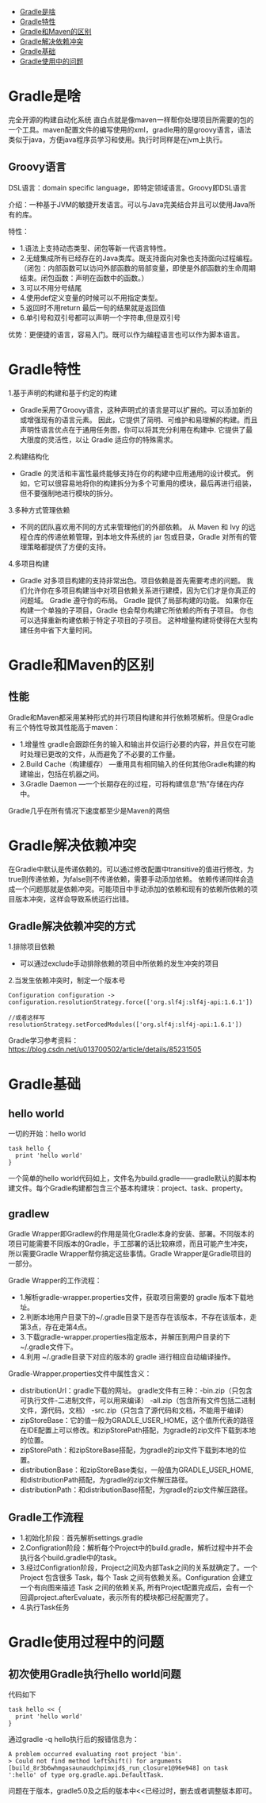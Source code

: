 - [Gradle是啥](#gradle是啥)
- [Gradle特性](#gradle特性)
- [Gradle和Maven的区别](#gradle和maven的区别)
- [Gradle解决依赖冲突](#gradle解决依赖冲突)
- [Gradle基础](#gradle基础)
- [Gradle使用中的问题](#gradle使用过程中的问题)






# Gradle是啥
完全开源的构建自动化系统 直白点就是像maven一样帮你处理项目所需要的包的一个工具。maven配置文件的编写使用的xml，gradle用的是groovy语言，语法类似于java，方便java程序员学习和使用。执行时同样是在jvm上执行。

## Groovy语言
DSL语言：domain specific language，即特定领域语言。Groovy即DSL语言

介绍：一种基于JVM的敏捷开发语言。可以与Java完美结合并且可以使用Java所有的库。

特性：
* 1.语法上支持动态类型、闭包等新一代语言特性。
* 2.无缝集成所有已经存在的Java类库。既支持面向对象也支持面向过程编程。（闭包：内部函数可以访问外部函数的局部变量，即使是外部函数的生命周期结束。闭包函数：声明在函数中的函数。）
* 3.可以不用分号结尾
* 4.使用def定义变量的时候可以不用指定类型。
* 5.返回时不用return 最后一句的结果就是返回值
* 6.单引号和双引号都可以声明一个字符串,但是双引号

优势：更便捷的语言，容易入门。既可以作为编程语言也可以作为脚本语言。




# Gradle特性
1.基于声明的构建和基于约定的构建
* Gradle采用了Groovy语言，这种声明式的语言是可以扩展的。可以添加新的或增强现有的语言元素。 因此，它提供了简明、可维护和易理解的构建。而且声明性语言优点在于通用任务图，你可以将其充分利用在构建中. 它提供了最大限度的灵活性，以让 Gradle 适应你的特殊需求。

2.构建结构化
* Gradle 的灵活和丰富性最终能够支持在你的构建中应用通用的设计模式。 例如，它可以很容易地将你的构建拆分为多个可重用的模块，最后再进行组装，但不要强制地进行模块的拆分。

3.多种方式管理依赖
* 不同的团队喜欢用不同的方式来管理他们的外部依赖。 从 Maven 和 Ivy 的远程仓库的传递依赖管理，到本地文件系统的 jar 包或目录，Gradle 对所有的管理策略都提供了方便的支持。

4.多项目构建
* Gradle 对多项目构建的支持非常出色。项目依赖是首先需要考虑的问题。 我们允许你在多项目构建当中对项目依赖关系进行建模，因为它们才是你真正的问题域。 Gradle 遵守你的布局。
Gradle 提供了局部构建的功能。 如果你在构建一个单独的子项目，Gradle 也会帮你构建它所依赖的所有子项目。 你也可以选择重新构建依赖于特定子项目的子项目。 这种增量构建将使得在大型构建任务中省下大量时间。

# Gradle和Maven的区别

## 性能
Gradle和Maven都采用某种形式的并行项目构建和并行依赖项解析。但是Gradle有三个特性导致其性能高于maven：
* 1.增量性 gradle会跟踪任务的输入和输出并仅运行必要的内容，并且仅在可能时处理已更改的文件，从而避免了不必要的工作量。
* 2.Build Cache（构建缓存） —重用具有相同输入的任何其他Gradle构建的构建输出，包括在机器之间。
* 3.Gradle Daemon —一个长期存在的过程，可将构建信息“热”存储在内存中。

Gradle几乎在所有情况下速度都至少是Maven的两倍

# Gradle解决依赖冲突
在Gradle中默认是传递依赖的。可以通过修改配置中transitive的值进行修改，为true则传递依赖，为false则不传递依赖，需要手动添加依赖。
依赖传递同样会造成一个问题那就是依赖冲突。可能项目中手动添加的依赖和现有的依赖所依赖的项目版本冲突，这样会导致系统运行出错。

## Gradle解决依赖冲突的方式
1.排除项目依赖
* 可以通过exclude手动排除依赖的项目中所依赖的发生冲突的项目

2.当发生依赖冲突时，制定一个版本号
```
Configuration configuration ->
configuration.resolutionStrategy.force(['org.slf4j:slf4j-api:1.6.1'])

//或者这样写
resolutionStrategy.setForcedModules(['org.slf4j:slf4j-api:1.6.1'])
```


Gradle学习参考资料：https://blog.csdn.net/u013700502/article/details/85231505


# Gradle基础
## hello world
一切的开始：hello world
```
task hello {
  print 'hello world'
}
```
一个简单的hello world代码如上，文件名为build.gradle——gradle默认的脚本构建文件。每个Gradle构建都包含三个基本构建块：project、task、property。

## gradlew
Gradle Wrapper即Gradlew的作用是简化Gradle本身的安装、部署。不同版本的项目可能需要不同版本的Gradle，手工部署的话比较麻烦，而且可能产生冲突，所以需要Gradle Wrapper帮你搞定这些事情。Gradle Wrapper是Gradle项目的一部分。

Gradle Wrapper的工作流程：
* 1.解析gradle-wrapper.properties文件，获取项目需要的 gradle 版本下载地址。
* 2.判断本地用户目录下的~/.gradle目录下是否存在该版本，不存在该版本，走第3点，存在走第4点。
* 3.下载gradle-wrapper.properties指定版本，并解压到用户目录的下 ~/.gradle文件下。
* 4.利用 ~/.gradle目录下对应的版本的 gradle 进行相应自动编译操作。

Gradle-Wrapper.properties文件中属性含义：
* distributionUrl：gradle下载的网址。
gradle文件有三种：-bin.zip（只包含可执行文件-二进制文件，可以用来编译）  -all.zip（包含所有文件包括二进制文件，源代码，文档）   -src.zip（只包含了源代码和文档，不能用于编译）
* zipStoreBase：它的值一般为GRADLE_USER_HOME，这个值所代表的路径在IDE配置上可以修改。和zipStorePath搭配，为gradle的zip文件下载到本地的位置。
* zipStorePath：和zipStoreBase搭配，为gradle的zip文件下载到本地的位置。
* distributionBase：和zipStoreBase类似，一般值为GRADLE_USER_HOME,和distributionPath搭配，为gradle的zip文件解压路径。
* distributionPath：和distributionBase搭配，为gradle的zip文件解压路径。

## Gradle工作流程
* 1.初始化阶段：首先解析settings.gradle
* 2.Configration阶段：解析每个Project中的build.gradle，解析过程中并不会执行各个build.gradle中的task。
* 3.经过Configration阶段，Project之间及内部Task之间的关系就确定了。一个 Project 包含很多 Task，每个 Task 之间有依赖关系。Configuration 会建立一个有向图来描述 Task 之间的依赖关系, 所有Project配置完成后，会有一个回调project.afterEvaluate，表示所有的模块都已经配置完了。
* 4.执行Task任务


# Gradle使用过程中的问题
## 初次使用Gradle执行hello world问题
代码如下
```
task hello << {
  print 'hello world'
}
```
通过gradle -q hello执行后的报错信息为：
```
A problem occurred evaluating root project 'bin'.
> Could not find method leftShift() for arguments [build_8r3b6whmgasaunaudchpimxjd$_run_closure1@96e948] on task ':hello' of type org.gradle.api.DefaultTask.
```
问题在于版本，gradle5.0及之后的版本中<<已经过时，删去或者调整版本即可。










